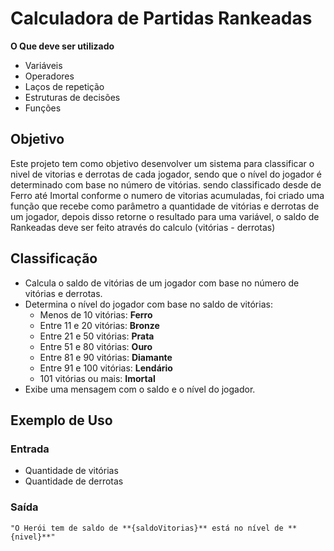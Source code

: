 # Calculadora de Partidas Rankeadas

**O Que deve ser utilizado**
- Variáveis
- Operadores
- Laços de repetição
- Estruturas de decisões
- Funções

## Objetivo

Este projeto tem como objetivo desenvolver um sistema para classificar o nivel de vitorias e derrotas de cada jogador, sendo que o nível do jogador é determinado com base no número de vitórias.
sendo classificado desde de Ferro até Imortal conforme o numero de vitorias acumuladas, foi criado uma função que recebe como parâmetro a quantidade de vitórias e derrotas de um jogador,
depois disso retorne o resultado para uma variável, o saldo de Rankeadas deve ser feito através do calculo (vitórias - derrotas)


## Classificação

- Calcula o saldo de vitórias de um jogador com base no número de vitórias e derrotas.
- Determina o nível do jogador com base no saldo de vitórias:
  - Menos de 10 vitórias: **Ferro**
  - Entre 11 e 20 vitórias: **Bronze**
  - Entre 21 e 50 vitórias: **Prata**
  - Entre 51 e 80 vitórias: **Ouro**
  - Entre 81 e 90 vitórias: **Diamante**
  - Entre 91 e 100 vitórias: **Lendário**
  - 101 vitórias ou mais: **Imortal**
- Exibe uma mensagem com o saldo e o nível do jogador.

## Exemplo de Uso

### Entrada

- Quantidade de vitórias
- Quantidade de derrotas

### Saída

```Ao final deve se exibir uma mensagem:
"O Herói tem de saldo de **{saldoVitorias}** está no nível de **{nivel}**"


